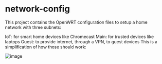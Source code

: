 # network-config
This project contains the OpenWRT configuration files to setup a home network with three subnets:

IoT: for smart home devices like Chromecast
Main: for trusted devices like laptops
Guest: to provide internet, through a VPN, to guest devices
This is a simplification of how those should work:

![image](https://github.com/akademsubotnik/network-config/assets/44036625/05589f76-c017-4136-a9f7-5089d96f64ef)
